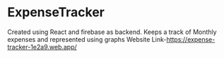 # ExpenseTracker
Created using React and firebase as backend. Keeps a track of Monthly expenses and represented using graphs 
Website Link-https://expense-tracker-1e2a9.web.app/
